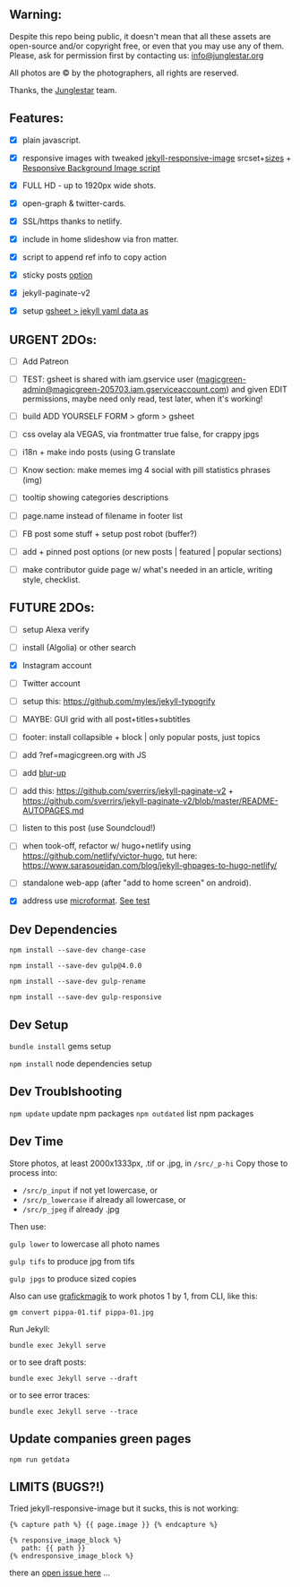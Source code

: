 ## Warning:

Despite this repo being public, it doesn't mean that all these assets are open-source and/or copyright free, or even that you may use any of them. Please, ask for permission first by contacting us: info@junglestar.org

All photos are © by the photographers, all rights are reserved.

Thanks, the [Junglestar](https://junglestar.org) team.

## Features:

- [X] plain javascript.
- [X] responsive images with tweaked [jekyll-responsive-image](https://github.com/wildlyinaccurate/jekyll-responsive-image) srcset+[sizes](https://ericportis.com/posts/2014/srcset-sizes/) + [Responsive Background Image script](https://aclaes.com/responsive-background-images-with-srcset-and-sizes/)
- [X] FULL HD - up to 1920px wide shots.
- [X] open-graph & twitter-cards.
- [X] SSL/https thanks to netlify.
- [X] include in home slideshow via fron matter.
- [X] script to append ref info to copy action
- [X] sticky posts [option](https://github.com/ibrado/jekyll-stickyposts)
- [X] jekyll-paginate-v2
- [X] setup [gsheet > jekyll yaml data as](https://sprintworks.se/blog/data-from-google-drive-in-static-websites/)


## URGENT 2DOs:
- [ ] Add Patreon
- [ ] TEST: gsheet is shared with iam.gservice user (magicgreen-admin@magicgreen-205703.iam.gserviceaccount.com) and given EDIT permissions, maybe need only read, test later, when it's working!
- [ ] build ADD YOURSELF FORM > gform > gsheet
- [ ] css ovelay ala VEGAS, via frontmatter true false, for crappy jpgs
- [ ] i18n + make indo posts (using G translate
- [ ] Know section: make memes img 4 social with pill statistics phrases (img)
- [ ] tooltip showing categories descriptions
- [ ] page.name  instead of filename in footer list
- [ ] FB post some stuff + setup post robot (buffer?)
- [ ] add + pinned post options (or new posts | featured | popular sections)
- [ ] make contributor guide page w/ what's needed in an article, writing style, checklist.


## FUTURE 2DOs:

- [ ] setup Alexa verify
- [ ] install (Algolia) or other search
- [X] Instagram account
- [ ] Twitter account
- [ ] setup this: https://github.com/myles/jekyll-typogrify
- [ ] MAYBE: GUI grid with all post+titles+subtitles
- [ ] footer: install collapsible + block | only popular posts, just topics
- [ ] add ?ref=magicgreen.org with JS
- [ ] add [blur-up](https://css-tricks.com/the-blur-up-technique-for-loading-background-images/)
- [ ] add this: https://github.com/sverrirs/jekyll-paginate-v2 + https://github.com/sverrirs/jekyll-paginate-v2/blob/master/README-AUTOPAGES.md
- [ ] listen to this post (use Soundcloud!)
- [ ] when took-off, refactor w/ hugo+netlify using https://github.com/netlify/victor-hugo, tut here: https://www.sarasoueidan.com/blog/jekyll-ghpages-to-hugo-netlify/
- [ ] standalone web-app (after "add to home screen" on android).
- [X] address use [microformat](https://schema.org/Organization). [See test](https://search.google.com/structured-data/testing-tool#url=http%3A%2F%2Fbinocle.it%2F)



## Dev Dependencies

```npm install --save-dev change-case```

```npm install --save-dev gulp@4.0.0```

```npm install --save-dev gulp-rename```

```npm install --save-dev gulp-responsive```



## Dev Setup

```bundle install``` gems setup

```npm install``` node dependencies setup

## Dev Troublshooting

```npm update``` update npm packages
```npm outdated``` list npm packages


## Dev Time

Store photos, at least 2000x1333px, .tif or .jpg, in ```/src/_p-hi```
Copy those to process into:

- ```/src/p_input``` if not yet lowercase, or
- ```/src/p_lowercase``` if already all lowercase, or
- ```/src/p_jpeg``` if already .jpg

Then use:

```gulp lower``` to lowercase all photo names

```gulp tifs``` to produce jpg from tifs

```gulp jpgs``` to produce sized copies


Also can use [grafickmagik](http://aheckmann.github.io/gm/docs.html) to work photos 1 by 1, from CLI, like this:

```gm convert pippa-01.tif pippa-01.jpg```

Run Jekyll:

```bundle exec Jekyll serve ```

or to see draft posts:

```bundle exec Jekyll serve --draft```

or to see error traces:

```bundle exec Jekyll serve --trace```



## Update companies green pages

```npm run getdata```



## LIMITS (BUGS?!)

Tried jekyll-responsive-image but it sucks, this is not working:

```
{% capture path %} {{ page.image }} {% endcapture %}

{% responsive_image_block %}
   path: {{ path }}
{% endresponsive_image_block %}
```

there an [open issue here](https://github.com/wildlyinaccurate/jekyll-responsive-image/issues/70) ...
